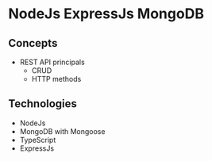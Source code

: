 # NodeJs ExpressJs MongoDB

## Concepts
* REST API principals
    * CRUD
    * HTTP methods

## Technologies
* NodeJs
* MongoDB with Mongoose
* TypeScript
* ExpressJs

